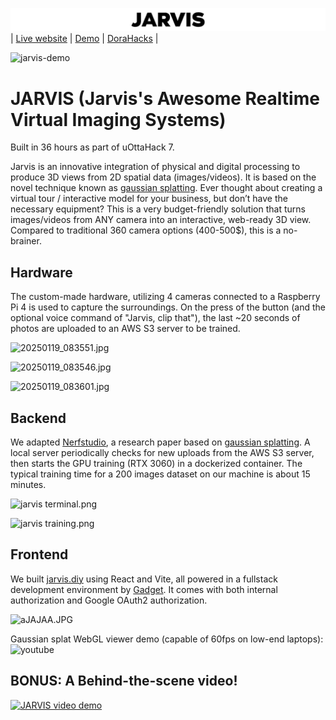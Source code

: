![jarvis-banner](https://raw.githubusercontent.com/jarvis-gsplat/.github/refs/heads/main/profile/jarvis%20banner%20black.gif)
| [Live website](https://jarvis.diy/) | [Demo](https://www.youtube.com/watch?v=gfFOG19a_GA) | [DoraHacks](https://dorahacks.io/buidl/21579) |

![jarvis-demo](https://raw.githubusercontent.com/jarvis-gsplat/.github/refs/heads/main/profile/jarvis%20demo.gif)

# JARVIS (Jarvis's Awesome Realtime Virtual Imaging Systems) 
Built in 36 hours as part of uOttaHack 7.

Jarvis is an innovative integration of physical and digital processing to produce 3D views from 2D spatial data (images/videos). It is based on the novel technique known as [gaussian splatting](https://repo-sam.inria.fr/fungraph/3d-gaussian-splatting/). Ever thought about creating a virtual tour / interactive model for your business, but don’t have the necessary equipment? This is a very budget-friendly solution that turns images/videos from ANY camera into an interactive, web-ready 3D view. Compared to traditional 360 camera options (400-500$), this is a no-brainer.

## Hardware
The custom-made hardware, utilizing 4 cameras connected to a Raspberry Pi 4 is used to capture the surroundings. On the press of the button (and the optional voice command of "Jarvis, clip that"), the last ~20 seconds of photos are uploaded to an AWS S3 server to be trained.

![20250119_083551.jpg](https://cdn.dorahacks.io/static/files/1947ee8f8a800f6afeaf3ee40a0bd0d9.jpg)

![20250119_083546.jpg](https://cdn.dorahacks.io/static/files/1947ee89b1c800a08b751e944ea9daaf.jpg)

![20250119_083601.jpg](https://cdn.dorahacks.io/static/files/1947ee843d9b6d223e148be4294a84cc.jpg)

## Backend

We adapted [Nerfstudio](https://arxiv.org/abs/2302.04264), a research paper based on [gaussian splatting](https://repo-sam.inria.fr/fungraph/3d-gaussian-splatting/). A local server periodically checks for new uploads from the AWS S3 server, then starts the GPU training (RTX 3060) in a dockerized container. The typical training time for a 200 images dataset on our machine is about 15 minutes.

![jarvis terminal.png](https://cdn.dorahacks.io/static/files/194850dbc40734d7936f44144938c6dd.png)

![jarvis training.png](https://cdn.dorahacks.io/static/files/194851686928ddcb5ae9dd94163b7ba5.png)

## Frontend

We built [jarvis.diy](https://jarvis.diy/) using React and Vite, all powered in a fullstack development environment by [Gadget](https://gadget.dev/). It comes with both internal authorization and Google OAuth2 authorization.

![aJAJAA.JPG](https://cdn.dorahacks.io/static/files/1947eb27d047b7715ba1e034fe795f3a.jpg)

Gaussian splat WebGL viewer demo (capable of 60fps on low-end laptops):
![youtube](https://youtu.be/QPllF-6R4TI)

## BONUS: A Behind-the-scene video!
[![JARVIS video demo](https://cdn.dorahacks.io/static/files/19485270eaa559d39c0c24f48fd9af7a.png)](https://www.youtube.com/watch?v=1BF2jMhQyDg)
